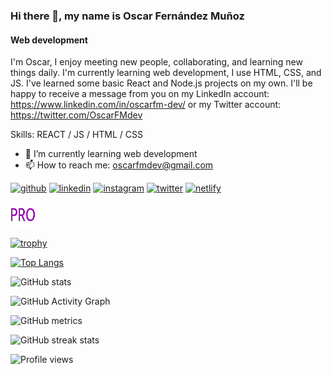 ### Hi there 👋, my name is Oscar Fernández Muñoz
#### Web development
I'm Oscar, I enjoy meeting new people, collaborating, and learning new things daily. I'm currently learning web development, I use HTML, CSS, and JS. I've learned some basic React and Node.js projects on my own. I'll be happy to receive a message from you on my LinkedIn account: https://www.linkedin.com/in/oscarfm-dev/ or my Twitter account: https://twitter.com/OscarFMdev

Skills: REACT / JS / HTML / CSS

- 🌱 I’m currently learning web development 
- 📫 How to reach me: oscarfmdev@gmail.com


[<img src='https://cdn.jsdelivr.net/npm/simple-icons@3.0.1/icons/github.svg' alt='github' height='40'>](https://github.com/OscarFM-dev)  [<img src='https://cdn.jsdelivr.net/npm/simple-icons@3.0.1/icons/linkedin.svg' alt='linkedin' height='40'>](https://www.linkedin.com/in/oscarfm-dev/)  [<img src='https://cdn.jsdelivr.net/npm/simple-icons@3.0.1/icons/instagram.svg' alt='instagram' height='40'>](https://www.instagram.com/oscardev)  [<img src='https://cdn.jsdelivr.net/npm/simple-icons@3.0.1/icons/twitter.svg' alt='twitter' height='40'>](https://twitter.com/OscarFMdev)  <!--[<img src='https://cdn.jsdelivr.net/npm/simple-icons@3.0.1/icons/youtube.svg' alt='YouTube' height='40'>](https://www.youtube.com/channel/Qs80aik-nKj374CInpChYw) -->  [<img src='https://cdn.jsdelivr.net/npm/simple-icons@3.0.1/icons/netlify.svg' alt='netlify' height='40'>](https://app.netlify.com/teams/oscarfernandezm95/sites)  

<a href='https://github.com/pricing'><img src='https://raw.githubusercontent.com/acervenky/animated-github-badges/master/assets/pro.gif' width='40' height='40'></a> 

[![trophy](https://github-profile-trophy.vercel.app/?username=OscarFM-dev)](https://github.com/ryo-ma/github-profile-trophy)

[![Top Langs](https://github-readme-stats.vercel.app/api/top-langs/?username=OscarFM-dev)](https://github.com/anuraghazra/github-readme-stats)

![GitHub stats](https://github-readme-stats.vercel.app/api?username=OscarFM-dev&show_icons=true)  

![GitHub Activity Graph](https://activity-graph.herokuapp.com/graph?username=OscarFM-dev)  

![GitHub metrics](https://metrics.lecoq.io/OscarFM-dev)  

![GitHub streak stats](https://github-readme-streak-stats.herokuapp.com/?user=OscarFM-dev)  

![Profile views](https://gpvc.arturio.dev/OscarFM-dev)  
